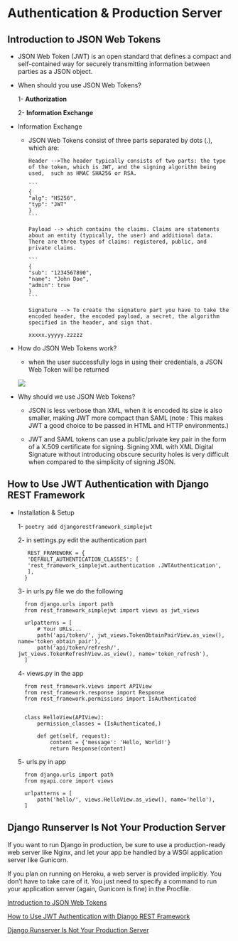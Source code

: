 # Authentication & Production Server

## Introduction to JSON Web Tokens

- JSON Web Token (JWT) is an open standard that defines a compact and self-contained way for securely transmitting information between parties as a JSON object. 

- When should you use JSON Web Tokens?

  1- **Authorization**

  2- **Information Exchange**
  
- Information Exchange

  - JSON Web Tokens consist of three parts separated by dots (.), which are:

        Header -->The header typically consists of two parts: the type of the token, which is JWT, and the signing algorithm being used,  such as HMAC SHA256 or RSA.

        ```
        {
        "alg": "HS256",
        "typ": "JWT"
        }
        ```

        Payload --> which contains the claims. Claims are statements about an entity (typically, the user) and additional data. There are three types of claims: registered, public, and private claims.

        ```
        {
        "sub": "1234567890",
        "name": "John Doe",
        "admin": true
        }   
        ```

        Signature --> To create the signature part you have to take the encoded header, the encoded payload, a secret, the algorithm specified in the header, and sign that.

    `xxxxx.yyyyy.zzzzz`

- How do JSON Web Tokens work?

    - when the user successfully logs in using their credentials, a JSON Web Token will be returned

    ![](https://cdn2.auth0.com/docs/media/articles/api-auth/client-credentials-grant.png)

- Why should we use JSON Web Tokens?

    - JSON is less verbose than XML, when it is encoded its size is also smaller, making JWT more compact than SAML (note :  This makes JWT a good choice to be passed in HTML and HTTP environments.)


    - JWT and SAML tokens can use a public/private key pair in the form of a X.509 certificate for signing. Signing XML with XML Digital Signature without introducing obscure security holes is very difficult when compared to the simplicity of signing JSON.

## How to Use JWT Authentication with Django REST Framework

- Installation & Setup

    1- `poetry add djangorestframework_simplejwt`

    2- in settings.py edit the authentication part

         REST_FRAMEWORK = {
         'DEFAULT_AUTHENTICATION_CLASSES': [
         'rest_framework_simplejwt.authentication .JWTAuthentication',
         ], 
        }

    3- in urls.py file we do the following 

        from django.urls import path
        from rest_framework_simplejwt import views as jwt_views

        urlpatterns = [
            # Your URLs...
            path('api/token/', jwt_views.TokenObtainPairView.as_view(), name='token_obtain_pair'),
            path('api/token/refresh/', jwt_views.TokenRefreshView.as_view(), name='token_refresh'),
        ]

    4- views.py in the app 

        from rest_framework.views import APIView
        from rest_framework.response import Response
        from rest_framework.permissions import IsAuthenticated


        class HelloView(APIView):
            permission_classes = (IsAuthenticated,)

            def get(self, request):
                content = {'message': 'Hello, World!'}
                return Response(content)

    5- urls.py in app 

        from django.urls import path
        from myapi.core import views

        urlpatterns = [
            path('hello/', views.HelloView.as_view(), name='hello'),
        ] 

## Django Runserver Is Not Your Production Server

If you want to run Django in production, be sure to use a production-ready web server like Nginx, and let your app be handled by a WSGI application server like Gunicorn.

If you plan on running on Heroku, a web server is provided implicitly. You don’t have to take care of it. You just need to specify a command to run your application server (again, Gunicorn is fine) in the Procfile.



[Introduction to JSON Web Tokens](https://jwt.io/introduction/)

[How to Use JWT Authentication with Django REST Framework](https://simpleisbetterthancomplex.com/tutorial/2018/12/19/how-to-use-jwt-authentication-with-django-rest-framework.html)

[Django Runserver Is Not Your Production Server](https://vsupalov.com/django-runserver-in-production/)
